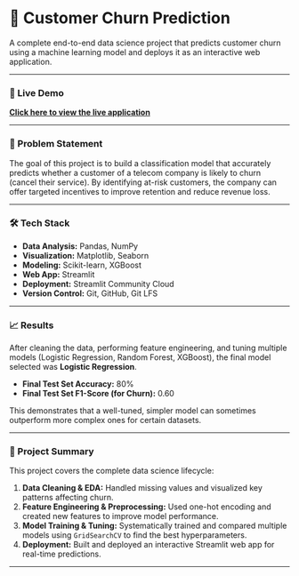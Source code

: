 # 🚀 Customer Churn Prediction

A complete end-to-end data science project that predicts customer churn using a machine learning model and deploys it as an interactive web application.

---

### 🔗 Live Demo

**[Click here to view the live application](customer-churn-prediction-msyazgdcnhfjal25rmfq9t.streamlit.app)**

---

### 🎯 Problem Statement

The goal of this project is to build a classification model that accurately predicts whether a customer of a telecom company is likely to churn (cancel their service). By identifying at-risk customers, the company can offer targeted incentives to improve retention and reduce revenue loss.

---

### 🛠️ Tech Stack

- **Data Analysis:** Pandas, NumPy
- **Visualization:** Matplotlib, Seaborn
- **Modeling:** Scikit-learn, XGBoost
- **Web App:** Streamlit
- **Deployment:** Streamlit Community Cloud
- **Version Control:** Git, GitHub, Git LFS

---

### 📈 Results

After cleaning the data, performing feature engineering, and tuning multiple models (Logistic Regression, Random Forest, XGBoost), the final model selected was **Logistic Regression**.

- **Final Test Set Accuracy:** 80%
- **Final Test Set F1-Score (for Churn):** 0.60

This demonstrates that a well-tuned, simpler model can sometimes outperform more complex ones for certain datasets.

---

### 📖 Project Summary

This project covers the complete data science lifecycle:
1.  **Data Cleaning & EDA:** Handled missing values and visualized key patterns affecting churn.
2.  **Feature Engineering & Preprocessing:** Used one-hot encoding and created new features to improve model performance.
3.  **Model Training & Tuning:** Systematically trained and compared multiple models using `GridSearchCV` to find the best hyperparameters.
4.  **Deployment:** Built and deployed an interactive Streamlit web app for real-time predictions.

---
